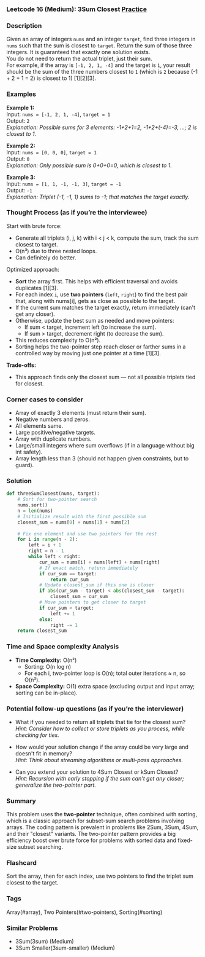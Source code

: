 ### Leetcode 16 (Medium): 3Sum Closest [Practice](https://leetcode.com/problems/3sum-closest)

### Description  
Given an array of integers `nums` and an integer `target`, find three integers in `nums` such that the sum is closest to `target`. Return the sum of those three integers. It is guaranteed that exactly one solution exists.  
You do not need to return the actual triplet, just their sum.  
For example, if the array is `[-1, 2, 1, -4]` and the target is `1`, your result should be the sum of the three numbers closest to `1` (which is `2` because (-1 + 2 + 1 = 2) is closest to 1) [1][2][3].


### Examples  

**Example 1:**  
Input: `nums = [-1, 2, 1, -4]`, `target = 1`  
Output: `2`  
*Explanation: Possible sums for 3 elements: -1+2+1=2, -1+2+(-4)=-3, …; 2 is closest to 1.*

**Example 2:**  
Input: `nums = [0, 0, 0]`, `target = 1`  
Output: `0`  
*Explanation: Only possible sum is 0+0+0=0, which is closest to 1.*

**Example 3:**  
Input: `nums = [1, 1, -1, -1, 3]`, `target = -1`  
Output: `-1`  
*Explanation: Triplet (-1, -1, 1) sums to -1; that matches the target exactly.*


### Thought Process (as if you’re the interviewee)  
Start with brute force:  
- Generate all triplets (i, j, k) with i < j < k, compute the sum, track the sum closest to target.
- O(n³) due to three nested loops.  
- Can definitely do better.

Optimized approach:  
- **Sort** the array first. This helps with efficient traversal and avoids duplicates [1][3].
- For each index `i`, use **two pointers** (`left`, `right`) to find the best pair that, along with nums[i], gets as close as possible to the target.
- If the current sum matches the target exactly, return immediately (can't get any closer).
- Otherwise, update the best sum as needed and move pointers:
  - If sum < target, increment left (to increase the sum).
  - If sum > target, decrement right (to decrease the sum).
- This reduces complexity to O(n²).
- Sorting helps the two-pointer step reach closer or farther sums in a controlled way by moving just one pointer at a time [1][3].

**Trade-offs:**
- This approach finds only the closest sum — not all possible triplets tied for closest.

### Corner cases to consider  
- Array of exactly 3 elements (must return their sum).
- Negative numbers and zeros.
- All elements same.
- Large positive/negative targets.
- Array with duplicate numbers.
- Large/small integers where sum overflows (if in a language without big int safety).
- Array length less than 3 (should not happen given constraints, but to guard).


### Solution

```python
def threeSumClosest(nums, target):
    # Sort for two-pointer search
    nums.sort()
    n = len(nums)
    # Initialize result with the first possible sum
    closest_sum = nums[0] + nums[1] + nums[2]
    
    # Fix one element and use two pointers for the rest
    for i in range(n - 2):
        left = i + 1
        right = n - 1
        while left < right:
            cur_sum = nums[i] + nums[left] + nums[right]
            # If exact match, return immediately
            if cur_sum == target:
                return cur_sum
            # Update closest_sum if this one is closer
            if abs(cur_sum - target) < abs(closest_sum - target):
                closest_sum = cur_sum
            # Move pointers to get closer to target
            if cur_sum < target:
                left += 1
            else:
                right -= 1
    return closest_sum
```

### Time and Space complexity Analysis  

- **Time Complexity:** O(n²)
  - Sorting: O(n log n)
  - For each i, two-pointer loop is O(n); total outer iterations ≈ n, so O(n²).
- **Space Complexity:** O(1) extra space (excluding output and input array; sorting can be in-place).


### Potential follow-up questions (as if you’re the interviewer)  

- What if you needed to return all triplets that tie for the closest sum?  
  *Hint: Consider how to collect or store triplets as you process, while checking for ties.*

- How would your solution change if the array could be very large and doesn't fit in memory?  
  *Hint: Think about streaming algorithms or multi-pass approaches.*

- Can you extend your solution to 4Sum Closest or kSum Closest?  
  *Hint: Recursion with early stopping if the sum can't get any closer; generalize the two-pointer part.*

### Summary
This problem uses the **two-pointer** technique, often combined with sorting, which is a classic approach for subset-sum search problems involving arrays. The coding pattern is prevalent in problems like 2Sum, 3Sum, 4Sum, and their "closest" variants. The two-pointer pattern provides a big efficiency boost over brute force for problems with sorted data and fixed-size subset searching.


### Flashcard
Sort the array, then for each index, use two pointers to find the triplet sum closest to the target.

### Tags
Array(#array), Two Pointers(#two-pointers), Sorting(#sorting)

### Similar Problems
- 3Sum(3sum) (Medium)
- 3Sum Smaller(3sum-smaller) (Medium)